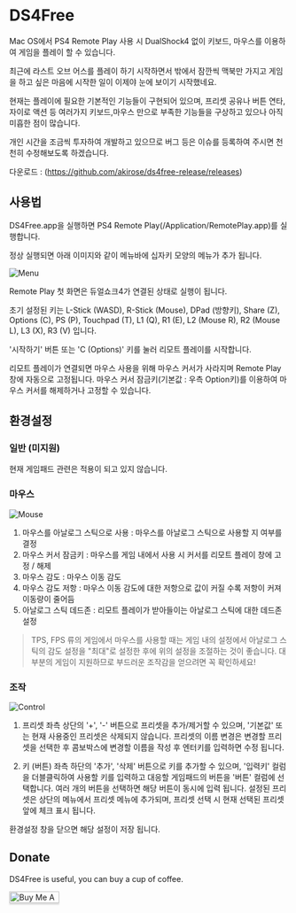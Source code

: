# DS4Free
Mac OS에서 PS4 Remote Play 사용 시 DualShock4 없이 키보드, 마우스를 이용하여 게임을 플레이 할 수 있습니다.

최근에 라스트 오브 어스를 플레이 하기 시작하면서 밖에서 잠깐씩 맥북만 가지고 게임을 하고 싶은 마음에 시작한 일이 이제야 눈에 보이기 시작했네요.

현재는 플레이에 필요한 기본적인 기능들이 구현되어 있으며, 프리셋 공유나 버튼 연타, 자이로 액션 등 여러가지 키보드,마우스 만으로 부족한 기능들을 구상하고 있으나 아직 미흡한 점이 많습니다. 

개인 시간을 조금씩 투자하여 개발하고 있으므로 버그 등은 이슈를 등록하여 주시면 천천히 수정해보도록 하겠습니다.

다운로드 : (https://github.com/akirose/ds4free-release/releases)


## 사용법
DS4Free.app을 실행하면 PS4 Remote Play(/Application/RemotePlay.app)를 실행합니다.

정상 실행되면 아래 이미지와 같이 메뉴바에 십자키 모양의 메뉴가 추가 됩니다.

![Menu](https://user-images.githubusercontent.com/6344563/76392805-a82d6880-63b5-11ea-9d0a-0d7b65e1a9e5.png)

Remote Play 첫 화면은 듀얼쇼크4가 연결된 상태로 실행이 됩니다.

초기 설정된 키는 L-Stick (WASD), R-Stick (Mouse), DPad (방향키), Share (Z), Options (C), PS (P), Touchpad (T), L1 (Q), R1 (E), L2 (Mouse R), R2 (Mouse L), L3 (X), R3 (V) 입니다.

'시작하기' 버튼 또는 'C (Options)' 키를 눌러 리모트 플레이를 시작합니다.

리모트 플레이가 연결되면 마우스 사용을 위해 마우스 커서가 사라지며 Remote Play 창에 자동으로 고정됩니다. 마우스 커서 잠금키(기본값 : 우측 Option키)를 이용하여 마우스 커서를 해제하거나 고정할 수 있습니다.

## 환경설정

### 일반 (미지원)
현재 게임패드 관련은 적용이 되고 있지 않습니다.

### 마우스
![Mouse](https://user-images.githubusercontent.com/6344563/76393983-09eed200-63b8-11ea-83f4-2f46cb9935e6.png)

1. 마우스를 아날로그 스틱으로 사용 : 마우스를 아날로그 스틱으로 사용할 지 여부를 결정
2. 마우스 커서 잠금키 : 마우스를 게임 내에서 사용 시 커서를 리모트 플레이 창에 고정 / 해제
3. 마우스 감도 : 마우스 이동 감도
4. 마우스 감도 저항 : 마우스 이동 감도에 대한 저항으로 값이 커질 수록 저항이 커져 이동량이 줄어듬
5. 아날로그 스틱 데드존 : 리모트 플레이가 받아들이는 아날로그 스틱에 대한 데드존 설정

> TPS, FPS 류의 게임에서 마우스를 사용할 때는 게임 내의 설정에서 아날로그 스틱의 감도 설정을 "최대"로 설정한 후에 위의 설정을 조절하는 것이 좋습니다. 대부분의 게임이 지원하므로 부드러운 조작감을 얻으려면 꼭 확인하세요!

### 조작
![Control](https://user-images.githubusercontent.com/6344563/76393998-12dfa380-63b8-11ea-96bb-8c6a9433c43c.png)

1. 프리셋
좌측 상단의 '+', '-' 버튼으로 프리셋을 추가/제거할 수 있으며, '기본값' 또는 현재 사용중인 프리셋은 삭제되지 않습니다.
프리셋의 이름 변경은 변경할 프리셋을 선택한 후 콤보박스에 변경할 이름을 작성 후 엔터키를 입력하면 수정 됩니다.

2. 키 (버튼)
좌측 하단의 '추가', '삭제' 버튼으로 키를 추가할 수 있으며, '입력키' 컬럼을 더블클릭하여 사용할 키를 입력하고 대응할 게임패드의 버튼을 '버튼' 컬럼에 선택합니다.
여러 개의 버튼을 선택하면 해당 버튼이 동시에 입력 됩니다.
설정된 프리셋은 상단의 메뉴에서 프리셋 메뉴에 추가되며, 프리셋 선택 시 현재 선택된 프리셋 앞에 체크 표시 됩니다.


환경설정 창을 닫으면 해당 설정이 저장 됩니다.

## Donate
DS4Free is useful, you can buy a cup of coffee.

<a href="https://www.buymeacoffee.com/dmkwqJV" target="_blank"><img src="https://www.buymeacoffee.com/assets/img/custom_images/orange_img.png" alt="Buy Me A Coffee" style="height: 21px;width: 90px;box-shadow: 0px 3px 2px 0px rgba(190, 190, 190, 0.5) !important;-webkit-box-shadow: 0px 3px 2px 0px rgba(190, 190, 190, 0.5) !important;" ></a>
